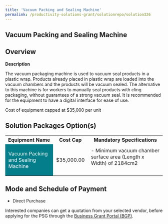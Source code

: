 ```yaml
---
title: 'Vacuum Packing and Sealing Machine'
permalink: /productivity-solutions-grant/solutionrepo/solution326
---
```


## Vacuum Packing and Sealing Machine

## Overview

**Description**

The vacuum packaging machine is used to vacuum seal products in a plastic wrap. Products already placed in plastic wrap are loaded into the vacuum chambers and the products will be vacuum sealed.
The alternative to this machine is for workers to manually seal products with cling packaging, without guarantees of a strong vacuum seal. It is recommended for the equipment to have a digital interface for ease of use.

Cost of equipment capped at $35,000 per unit 

## Solution Packages Option(s)

<table>
<tr>
<th><b>Equipment Name</b></th>
<th><b>Cost Cap</b></th>
<th><b>Mandatory Specifications</b></th>
</tr>
<tr>
<td style='padding: 10px; background-color: #037E8A; color: #FFFFFF;'>Vacuum Packing and Sealing Machine</td>
<td style='padding: 10px;'>$35,000.00</td>
<td style='padding: 10px;'>- Minimum vacuum chamber surface area (Length x Width) of 2184cm2<br><br></td>
</tr>
</table>

## Mode and Schedule of Payment

 - Direct Purchase

Interested companies can get a quotation from your selected vendor, before applying for the PSG through the <a href='https://www.businessgrants.gov.sg/' target='_blank' rel='noopener'>Business Grant Portal (BGP)</a>.

<script src="/jquery/resize-tables.js"></script>
